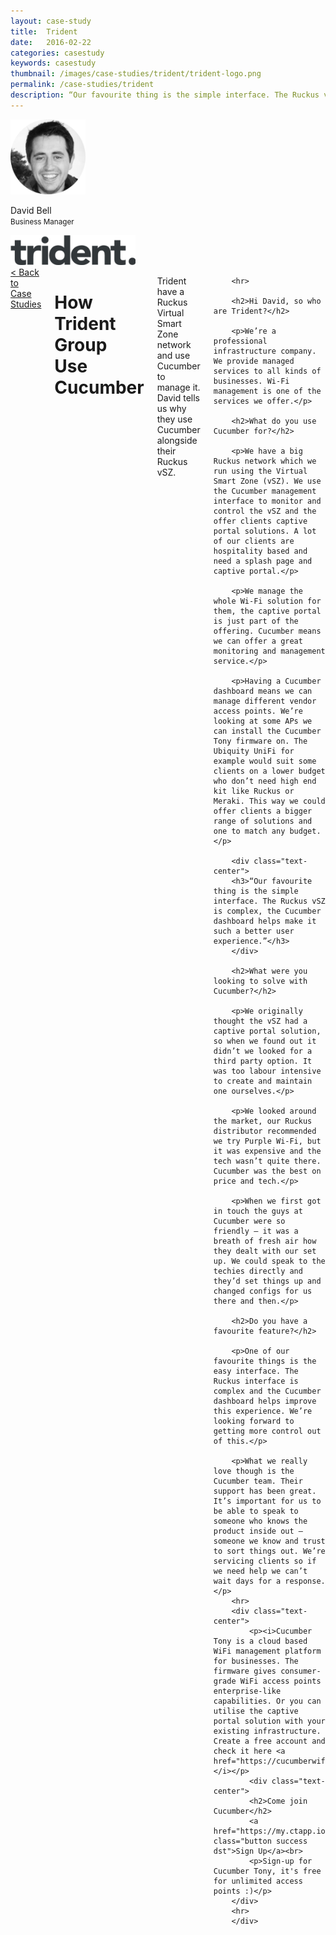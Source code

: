 ```yaml
---
layout: case-study
title:  Trident
date:   2016-02-22
categories: casestudy
keywords: casestudy
thumbnail: /images/case-studies/trident/trident-logo.png
permalink: /case-studies/trident
description: “Our favourite thing is the simple interface. The Ruckus vSZ is complex, the Cucumber dashboard makes managing networks so much easier.”
---
```


<div class="row">
  <div class="small-12 medium-3 columns">
		<div class="text-center">
			<img class="cs-portrait text-center" src="/images/case-studies/trident/trident-david.png" width="120px">
			<p>David Bell <br> <small>Business Manager</small></p>
			<img src="/images/case-studies/trident/trident-logo.png" width="200px">
		</div>
  </div>
  <div class="small-12 medium-9 columns">
  	<a href="/case-studies/">< Back to Case Studies</a>
  	<h1>How Trident Group Use Cucumber</h1>
		<p>Trident have a Ruckus Virtual Smart Zone network and use Cucumber to manage it. David tells us why they use Cucumber alongside their Ruckus vSZ.</p>

		<hr>

		<h2>Hi David, so who are Trident?</h2>

		<p>We’re a professional infrastructure company. We provide managed services to all kinds of businesses. Wi-Fi management is one of the services we offer.</p>

		<h2>What do you use Cucumber for?</h2>

		<p>We have a big Ruckus network which we run using the Virtual Smart Zone (vSZ). We use the Cucumber management interface to monitor and control the vSZ and the offer clients captive portal solutions. A lot of our clients are hospitality based and need a splash page and captive portal.</p>

		<p>We manage the whole Wi-Fi solution for them, the captive portal is just part of the offering. Cucumber means we can offer a great monitoring and management service.</p>

		<p>Having a Cucumber dashboard means we can manage different vendor access points. We’re looking at some APs we can install the Cucumber Tony firmware on. The Ubiquity UniFi for example would suit some clients on a lower budget who don’t need high end kit like Ruckus or Meraki. This way we could offer clients a bigger range of solutions and one to match any budget.</p>

		<div class="text-center">
		<h3>“Our favourite thing is the simple interface. The Ruckus vSZ is complex, the Cucumber dashboard helps make it such a better user experience.”</h3>
		</div>

		<h2>What were you looking to solve with Cucumber?</h2>

		<p>We originally thought the vSZ had a captive portal solution, so when we found out it didn’t we looked for a third party option. It was too labour intensive to create and maintain one ourselves.</p>

		<p>We looked around the market, our Ruckus distributor recommended we try Purple Wi-Fi, but it was expensive and the tech wasn’t quite there. Cucumber was the best on price and tech.</p>

		<p>When we first got in touch the guys at Cucumber were so friendly — it was a breath of fresh air how they dealt with our set up. We could speak to the techies directly and they’d set things up and changed configs for us there and then.</p>

		<h2>Do you have a favourite feature?</h2>

		<p>One of our favourite things is the easy interface. The Ruckus interface is complex and the Cucumber dashboard helps improve this experience. We’re looking forward to getting more control out of this.</p>

		<p>What we really love though is the Cucumber team. Their support has been great. It’s important for us to be able to speak to someone who knows the product inside out — someone we know and trust to sort things out. We’re servicing clients so if we need help we can’t wait days for a response.</p>
		<hr>
		<div class="text-center">
			<p><i>Cucumber Tony is a cloud based WiFi management platform for businesses. The firmware gives consumer-grade WiFi access points enterprise-like capabilities. Or you can utilise the captive portal solution with your existing infrastructure. Create a free account and check it here <a href="https://cucumberwifi.io">cucumberwifi.io</a></i></p>
			<div class="text-center">
			<h2>Come join Cucumber</h2>
			<a href="https://my.ctapp.io/#/create" class="button success dst">Sign Up</a><br>
			<p>Sign-up for Cucumber Tony, it's free for unlimited access points :)</p>
		</div>
		<hr>
		</div>
  </div>
</div>
